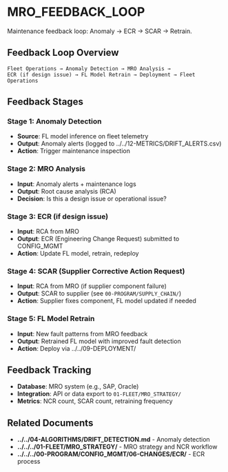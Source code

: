# MRO_FEEDBACK_LOOP

Maintenance feedback loop: Anomaly → ECR → SCAR → Retrain.

## Feedback Loop Overview

```
Fleet Operations → Anomaly Detection → MRO Analysis → 
ECR (if design issue) → FL Model Retrain → Deployment → Fleet Operations
```

## Feedback Stages

### Stage 1: Anomaly Detection

- **Source**: FL model inference on fleet telemetry
- **Output**: Anomaly alerts (logged to ../../12-METRICS/DRIFT_ALERTS.csv)
- **Action**: Trigger maintenance inspection

### Stage 2: MRO Analysis

- **Input**: Anomaly alerts + maintenance logs
- **Output**: Root cause analysis (RCA)
- **Decision**: Is this a design issue or operational issue?

### Stage 3: ECR (if design issue)

- **Input**: RCA from MRO
- **Output**: ECR (Engineering Change Request) submitted to CONFIG_MGMT
- **Action**: Update FL model, retrain, redeploy

### Stage 4: SCAR (Supplier Corrective Action Request)

- **Input**: RCA from MRO (if supplier component failure)
- **Output**: SCAR to supplier (see `00-PROGRAM/SUPPLY_CHAIN/`)
- **Action**: Supplier fixes component, FL model updated if needed

### Stage 5: FL Model Retrain

- **Input**: New fault patterns from MRO feedback
- **Output**: Retrained FL model with improved fault detection
- **Action**: Deploy via ../../09-DEPLOYMENT/

## Feedback Tracking

- **Database**: MRO system (e.g., SAP, Oracle)
- **Integration**: API or data export to `01-FLEET/MRO_STRATEGY/`
- **Metrics**: NCR count, SCAR count, retraining frequency

## Related Documents

- **../../04-ALGORITHMS/DRIFT_DETECTION.md** - Anomaly detection
- **../../../01-FLEET/MRO_STRATEGY/** - MRO strategy and NCR workflow
- **../../../00-PROGRAM/CONFIG_MGMT/06-CHANGES/ECR/** - ECR process
